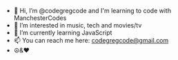 - 👋 Hi, I’m @codegregcode and I'm learning to code with ManchesterCodes
- 👀 I’m interested in music, tech and movies/tv
- 🌱 I’m currently learning JavaScript
- 📫 You can reach me here: codegregcode@gmail.com
- ☮️&❤️

<!---
codegregcode/codegregcode is a ✨ special ✨ repository because its `README.md` (this file) appears on your GitHub profile.
You can click the Preview link to take a look at your changes.
--->

